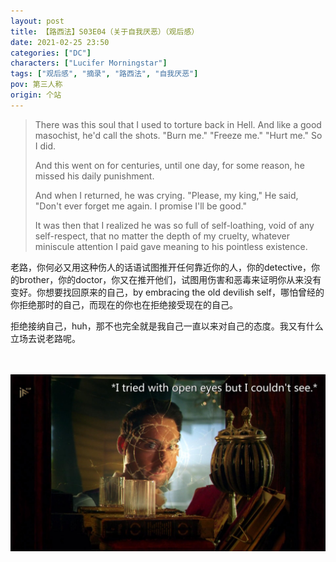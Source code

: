 ```yaml
---
layout: post
title: 【路西法】S03E04（关于自我厌恶）（观后感）
date: 2021-02-25 23:50
categories: ["DC"]
characters: ["Lucifer Morningstar"]
tags: ["观后感", "摘录", "路西法", "自我厌恶"]
pov: 第三人称
origin: 个站
---
```


> There was this soul that I used to torture back in Hell. And like a good masochist, he'd call the shots. "Burn me." "Freeze me." "Hurt me." So I did.
>
> And this went on for centuries, until one day, for some reason, he missed his daily punishment.
>
> And when I returned, he was crying. "Please, my king," He said, "Don't ever forget me again. I promise I'll be good."
>
> It was then that I realized he was so full of self-loathing, void of any self-respect, that no matter the depth of my cruelty, whatever miniscule attention I paid gave meaning to his pointless existence.

老路，你何必又用这种伤人的话语试图推开任何靠近你的人，你的detective，你的brother，你的doctor，你又在推开他们，试图用伤害和恶毒来证明你从来没有变好。你想要找回原来的自己，by embracing the old devilish self，哪怕曾经的你拒绝那时的自己，而现在的你也在拒绝接受现在的自己。

拒绝接纳自己，huh，那不也完全就是我自己一直以来对自己的态度。我又有什么立场去说老路呢。

<br><br>
![](https://github.com/junesirius/junesirius.github.io/blob/master/assets/images/lofter/2021-02-25-Lucifer-2.png)
<br><br>
